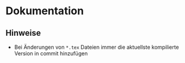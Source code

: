 # Dokumentation

## Hinweise

- Bei Änderungen von `*.tex` Dateien immer die aktuellste kompilierte Version in commit hinzufügen
